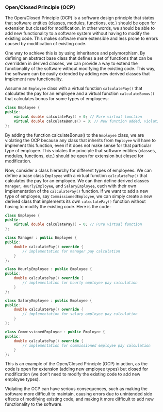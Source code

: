 ### Open/Closed Principle (OCP)
The Open/Closed Principle (OCP) is a software design principle that states that software entities (classes, modules, functions, etc.) should be open for extension but closed for modification. In other words, we should be able to add new functionality to a software system without having to modify the existing code. This makes software more extensible and less prone to errors caused by modification of existing code.

One way to achieve this is by using inheritance and polymorphism. By defining an abstract base class that defines a set of functions that can be overridden in derived classes, we can provide a way to extend the functionality of the software without modifying the existing code. This way, the software can be easily extended by adding new derived classes that implement new functionality.

Assume an `Employee` class with a virtual function `calculatePay()` that calculates the pay for an employee and a virtual function `calculateBonus()` that calculates bonus for some types of employees: 
```cpp
class Employee {
public:
    virtual double calculatePay() = 0; // Pure virtual function
    virtual double calculateBonus() = 0; // New function added, violating OCP
};
```
By adding the function calculateBonus() to the `Employee` class, we are violating the OCP because any class that inherits from `Employee` will have to implement this function, even if it does not make sense for that particular type of employee. This violates the principle that software entities (classes, modules, functions, etc.) should be open for extension but closed for modification.

Now, consider a class hierarchy for different types of employees. We can define a base class `Employee` with a virtual function `calculatePay()` that calculates the pay for an employee. We can then define derived classes `Manager`, `HourlyEmployee`, and `SalaryEmployee`, each with their own implementation of the `calculatePay()` function. If we want to add a new type of employee, say `CommissionedEmployee`, we can simply create a new derived class that implements its own `calculatePay()` function without having to modify the existing code. Here is the code:
```cpp
class Employee {
public:
    virtual double calculatePay() = 0; // Pure virtual function
};

class Manager : public Employee {
public:
    double calculatePay() override {
        // implementation for manager pay calculation
    }
};

class HourlyEmployee : public Employee {
public:
    double calculatePay() override {
        // implementation for hourly employee pay calculation
    }
};

class SalaryEmployee : public Employee {
public:
    double calculatePay() override {
        // implementation for salary employee pay calculation
    }
};

class CommissionedEmployee : public Employee {
public:
    double calculatePay() override {
        // implementation for commissioned employee pay calculation
    }
};
```
This is an example of the Open/Closed Principle (OCP) in action, as the code is open for extension (adding new employee types) but closed for modification (we don't need to modify the existing code to add new employee types).

Violating the OCP can have serious consequences, such as making the software more difficult to maintain, causing errors due to unintended side effects of modifying existing code, and making it more difficult to add new functionality to the software.